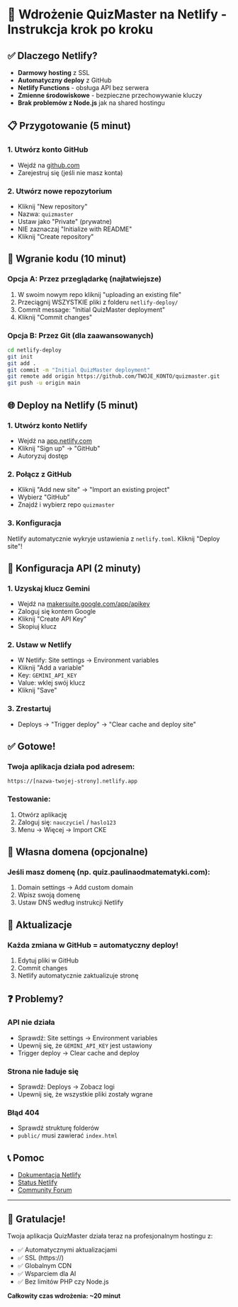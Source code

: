 # 🚀 Wdrożenie QuizMaster na Netlify - Instrukcja krok po kroku

## ✅ Dlaczego Netlify?

- **Darmowy hosting** z SSL
- **Automatyczny deploy** z GitHub
- **Netlify Functions** - obsługa API bez serwera
- **Zmienne środowiskowe** - bezpieczne przechowywanie kluczy
- **Brak problemów z Node.js** jak na shared hostingu

## 📋 Przygotowanie (5 minut)

### 1. Utwórz konto GitHub
- Wejdź na [github.com](https://github.com)
- Zarejestruj się (jeśli nie masz konta)

### 2. Utwórz nowe repozytorium
- Kliknij "New repository"
- Nazwa: `quizmaster`
- Ustaw jako "Private" (prywatne)
- NIE zaznaczaj "Initialize with README"
- Kliknij "Create repository"

## 🔧 Wgranie kodu (10 minut)

### Opcja A: Przez przeglądarkę (najłatwiejsze)

1. W swoim nowym repo kliknij "uploading an existing file"
2. Przeciągnij WSZYSTKIE pliki z folderu `netlify-deploy/`
3. Commit message: "Initial QuizMaster deployment"
4. Kliknij "Commit changes"

### Opcja B: Przez Git (dla zaawansowanych)

```bash
cd netlify-deploy
git init
git add .
git commit -m "Initial QuizMaster deployment"
git remote add origin https://github.com/TWOJE_KONTO/quizmaster.git
git push -u origin main
```

## 🌐 Deploy na Netlify (5 minut)

### 1. Utwórz konto Netlify
- Wejdź na [app.netlify.com](https://app.netlify.com)
- Kliknij "Sign up" → "GitHub"
- Autoryzuj dostęp

### 2. Połącz z GitHub
- Kliknij "Add new site" → "Import an existing project"
- Wybierz "GitHub"
- Znajdź i wybierz repo `quizmaster`

### 3. Konfiguracja
Netlify automatycznie wykryje ustawienia z `netlify.toml`.
Kliknij "Deploy site"!

## 🔑 Konfiguracja API (2 minuty)

### 1. Uzyskaj klucz Gemini
- Wejdź na [makersuite.google.com/app/apikey](https://makersuite.google.com/app/apikey)
- Zaloguj się kontem Google
- Kliknij "Create API Key"
- Skopiuj klucz

### 2. Ustaw w Netlify
- W Netlify: Site settings → Environment variables
- Kliknij "Add a variable"
- Key: `GEMINI_API_KEY`
- Value: wklej swój klucz
- Kliknij "Save"

### 3. Zrestartuj
- Deploys → "Trigger deploy" → "Clear cache and deploy site"

## ✅ Gotowe!

### Twoja aplikacja działa pod adresem:
```
https://[nazwa-twojej-strony].netlify.app
```

### Testowanie:
1. Otwórz aplikację
2. Zaloguj się: `nauczyciel` / `haslo123`
3. Menu → Więcej → Import CKE

## 🎯 Własna domena (opcjonalne)

### Jeśli masz domenę (np. quiz.paulinaodmatematyki.com):
1. Domain settings → Add custom domain
2. Wpisz swoją domenę
3. Ustaw DNS według instrukcji Netlify

## 🔧 Aktualizacje

### Każda zmiana w GitHub = automatyczny deploy!
1. Edytuj pliki w GitHub
2. Commit changes
3. Netlify automatycznie zaktualizuje stronę

## ❓ Problemy?

### API nie działa
- Sprawdź: Site settings → Environment variables
- Upewnij się, że `GEMINI_API_KEY` jest ustawiony
- Trigger deploy → Clear cache and deploy

### Strona nie ładuje się
- Sprawdź: Deploys → Zobacz logi
- Upewnij się, że wszystkie pliki zostały wgrane

### Błąd 404
- Sprawdź strukturę folderów
- `public/` musi zawierać `index.html`

## 📞 Pomoc

- [Dokumentacja Netlify](https://docs.netlify.com)
- [Status Netlify](https://www.netlifystatus.com)
- [Community Forum](https://community.netlify.com)

---

## 🎉 Gratulacje!

Twoja aplikacja QuizMaster działa teraz na profesjonalnym hostingu z:
- ✅ Automatycznymi aktualizacjami
- ✅ SSL (https://)
- ✅ Globalnym CDN
- ✅ Wsparciem dla AI
- ✅ Bez limitów PHP czy Node.js

**Całkowity czas wdrożenia: ~20 minut**